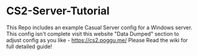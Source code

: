 # CS2-Server-Tutorial

This Repo includes an example Casual Server config for a Windows server.  This config isn't complete visit this website "Data Dumped" section to adjust config as you like -  https://cs2.poggu.me/
Please Read the wiki for full detailed guide!
